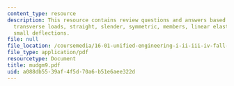 ```yaml
---
content_type: resource
description: This resource contains review questions and answers based on beam theory,
  transverse loads, straight, slender, symmetric, members, linear elastic materials,
  small deflections.
file: null
file_location: /coursemedia/16-01-unified-engineering-i-ii-iii-iv-fall-2005-spring-2006/a088db5539af4f5d70a6b51e6aee322d_mudgm9.pdf
file_type: application/pdf
resourcetype: Document
title: mudgm9.pdf
uid: a088db55-39af-4f5d-70a6-b51e6aee322d
---
```

